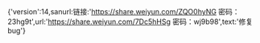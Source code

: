 {'version':14,sanurl:链接:'https://share.weiyun.com/ZQO0hyNG 密码：23hg9t',url:'https://share.weiyun.com/7Dc5hHSg 密码：wj9b98',text:'修复bug'}

